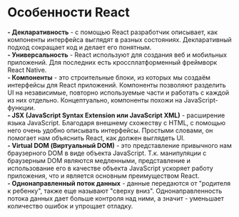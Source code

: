 # Особенности React
**- Декларативность** - с помощью React разработчик описывает, как компоненты интерфейса выглядят в разных состояниях. Декларативный подход сокращает код и делает его понятным.  
**- Универсальность** - React используют для создания веб и мобильных приложений. Для последних есть кроссплатформенный фреймворк React Native.  
**- Компоненты** - это строительные блоки, из которых мы создаём интерфейсы для React приложений. Компоненты позволяют разделить UI на независимые, 
повторно используемые части и работать с каждой из них отдельно. Концептуально, компоненты похожи на JavaScript-функции.  
**- JSX (JavaScript Syntax Extension или JavaScript XML)** - расширение языка JavaScript. Благодаря внешнему схожеству с HTML, с помощью него очень удобно описывать интерфейсы.
Простыми словами, он помогает нам объяснить React, как должен выглядеть UI.  
**- Virtual DOM (Виртуальный DOM)** - это представление привычного нам браузерного DOM в виде объекта JavaScript. Т.к. манипуляции с браузерным DOM являются медленными, 
представление и использование его в качестве объекта JavaScript ускоряет работу приложения, что и является основным преимуществом React.  
**- Однонаправленный поток данных** - данные передаются от "родителя к ребенку", также еще называют "сверху вниз". Однонаправленность потока данных дает больше контроля над ними, а значит - уменьшает количество ошибок и упрощает отладку.  
